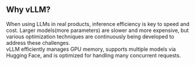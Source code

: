 ## Why vLLM?
When using LLMs in real products, inference efficiency is key to speed and cost. Larger models(more parameters) are slower and more expensive, but various optimization techniques are continuously being developed to address these challenges.  
vLLM efficiently manages GPU memory, supports multiple models via Hugging Face, and is optimized for handling many concurrent requests.

